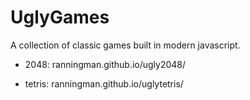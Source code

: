 # UglyGames

A collection of classic games built in modern javascript.

* 2048: ranningman.github.io/ugly2048/

* tetris: ranningman.github.io/uglytetris/
